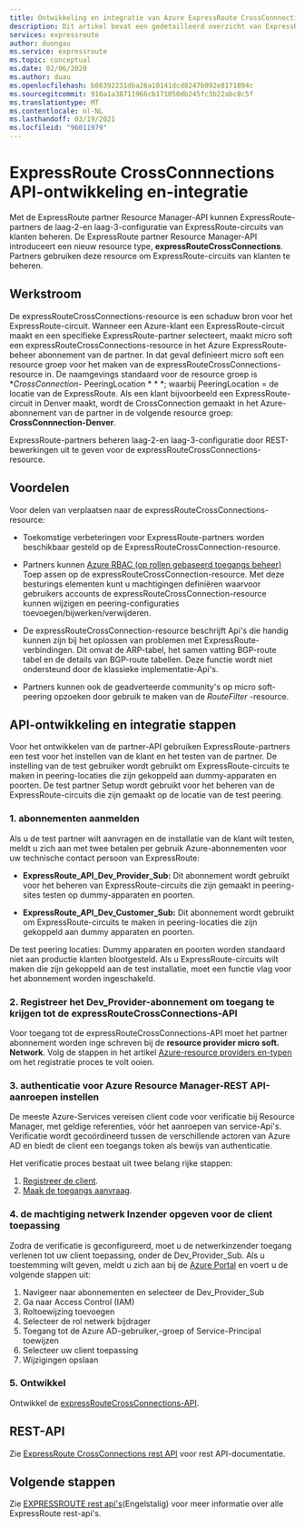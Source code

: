 ```yaml
---
title: Ontwikkeling en integratie van Azure ExpressRoute CrossConnnections API
description: Dit artikel bevat een gedetailleerd overzicht van ExpressRoute-partners over het resource type expressRouteCrossConnections.
services: expressroute
author: duongau
ms.service: expressroute
ms.topic: conceptual
ms.date: 02/06/2020
ms.author: duau
ms.openlocfilehash: b80392231dba26a10141dcd8247b092e8171894c
ms.sourcegitcommit: 910a1a38711966cb171050db245fc3b22abc8c5f
ms.translationtype: MT
ms.contentlocale: nl-NL
ms.lasthandoff: 03/19/2021
ms.locfileid: "96011979"
---
```

# <a name="expressroute-crossconnnections-api-development-and-integration"></a>ExpressRoute CrossConnnections API-ontwikkeling en-integratie

Met de ExpressRoute partner Resource Manager-API kunnen ExpressRoute-partners de laag-2-en laag-3-configuratie van ExpressRoute-circuits van klanten beheren. De ExpressRoute partner Resource Manager-API introduceert een nieuw resource type, **expressRouteCrossConnections**. Partners gebruiken deze resource om ExpressRoute-circuits van klanten te beheren.

## <a name="workflow"></a>Werkstroom

De expressRouteCrossConnections-resource is een schaduw bron voor het ExpressRoute-circuit. Wanneer een Azure-klant een ExpressRoute-circuit maakt en een specifieke ExpressRoute-partner selecteert, maakt micro soft een expressRouteCrossConnections-resource in het Azure ExpressRoute-beheer abonnement van de partner. In dat geval definieert micro soft een resource groep voor het maken van de expressRouteCrossConnections-resource in. De naamgevings standaard voor de resource groep is **CrossConnection-* PeeringLocation * * *; waarbij PeeringLocation = de locatie van de ExpressRoute. Als een klant bijvoorbeeld een ExpressRoute-circuit in Denver maakt, wordt de CrossConnection gemaakt in het Azure-abonnement van de partner in de volgende resource groep: **CrossConnnection-Denver**.

ExpressRoute-partners beheren laag-2-en laag-3-configuratie door REST-bewerkingen uit te geven voor de expressRouteCrossConnections-resource.

## <a name="benefits"></a>Voordelen

Voor delen van verplaatsen naar de expressRouteCrossConnections-resource:

* Toekomstige verbeteringen voor ExpressRoute-partners worden beschikbaar gesteld op de ExpressRouteCrossConnection-resource.

* Partners kunnen [Azure RBAC (op rollen gebaseerd toegangs beheer)](../role-based-access-control/overview.md) Toep assen op de expressRouteCrossConnection-resource. Met deze besturings elementen kunt u machtigingen definiëren waarvoor gebruikers accounts de expressRouteCrossConnection-resource kunnen wijzigen en peering-configuraties toevoegen/bijwerken/verwijderen.

* De expressRouteCrossConnection-resource beschrijft Api's die handig kunnen zijn bij het oplossen van problemen met ExpressRoute-verbindingen. Dit omvat de ARP-tabel, het samen vatting BGP-route tabel en de details van BGP-route tabellen. Deze functie wordt niet ondersteund door de klassieke implementatie-Api's.

* Partners kunnen ook de geadverteerde community's op micro soft-peering opzoeken door gebruik te maken van de *RouteFilter* -resource.

## <a name="api-development-and-integration-steps"></a>API-ontwikkeling en integratie stappen

Voor het ontwikkelen van de partner-API gebruiken ExpressRoute-partners een test voor het instellen van de klant en het testen van de partner. De instelling van de test gebruiker wordt gebruikt om ExpressRoute-circuits te maken in peering-locaties die zijn gekoppeld aan dummy-apparaten en poorten. De test partner Setup wordt gebruikt voor het beheren van de ExpressRoute-circuits die zijn gemaakt op de locatie van de test peering.

### <a name="1-enlist-subscriptions"></a>1. abonnementen aanmelden

Als u de test partner wilt aanvragen en de installatie van de klant wilt testen, meldt u zich aan met twee betalen per gebruik Azure-abonnementen voor uw technische contact persoon van ExpressRoute:
* **ExpressRoute_API_Dev_Provider_Sub:** Dit abonnement wordt gebruikt voor het beheren van ExpressRoute-circuits die zijn gemaakt in peering-sites testen op dummy-apparaten en poorten.

* **ExpressRoute_API_Dev_Customer_Sub:** Dit abonnement wordt gebruikt om ExpressRoute-circuits te maken in peering-locaties die zijn gekoppeld aan dummy apparaten en poorten.

De test peering locaties: Dummy apparaten en poorten worden standaard niet aan productie klanten blootgesteld. Als u ExpressRoute-circuits wilt maken die zijn gekoppeld aan de test installatie, moet een functie vlag voor het abonnement worden ingeschakeld.

### <a name="2-register-the-dev_provider-subscription-to-access-the-expressroutecrossconnections-api"></a>2. Registreer het Dev_Provider-abonnement om toegang te krijgen tot de expressRouteCrossConnections-API

Voor toegang tot de expressRouteCrossConnections-API moet het partner abonnement worden inge schreven bij de **resource provider micro soft. Network**. Volg de stappen in het artikel [Azure-resource providers en-typen](../azure-resource-manager/management/resource-providers-and-types.md#azure-portal) om het registratie proces te volt ooien.

### <a name="3-set-up-authentication-for-azure-resource-manager-rest-api-calls"></a>3. authenticatie voor Azure Resource Manager-REST API-aanroepen instellen

De meeste Azure-Services vereisen client code voor verificatie bij Resource Manager, met geldige referenties, vóór het aanroepen van service-Api's. Verificatie wordt gecoördineerd tussen de verschillende actoren van Azure AD en biedt de client een toegangs token als bewijs van authenticatie.

Het verificatie proces bestaat uit twee belang rijke stappen:

1. [Registreer de client](/rest/api/azure/#register-your-client-application-with-azure-ad).
2. [Maak de toegangs aanvraag](/rest/api/azure/#create-the-request).

### <a name="4-provide-network-contributor-permission-to-the-client-application"></a>4. de machtiging netwerk Inzender opgeven voor de client toepassing

Zodra de verificatie is geconfigureerd, moet u de netwerkinzender toegang verlenen tot uw client toepassing, onder de Dev_Provider_Sub. Als u toestemming wilt geven, meldt u zich aan bij de [Azure Portal](https://ms.portal.azure.com/#home) en voert u de volgende stappen uit:

1. Navigeer naar abonnementen en selecteer de Dev_Provider_Sub
2. Ga naar Access Control (IAM)
3. Roltoewijzing toevoegen
4. Selecteer de rol netwerk bijdrager
5. Toegang tot de Azure AD-gebruiker,-groep of Service-Principal toewijzen
6. Selecteer uw client toepassing
7. Wijzigingen opslaan

### <a name="5-develop"></a>5. Ontwikkel

Ontwikkel de [expressRouteCrossConnections-API](/rest/api/expressroute/expressroutecrossconnections).

## <a name="rest-api"></a>REST-API

Zie [ExpressRoute CrossConnections rest API](/rest/api/expressroute/expressroutecrossconnections) voor rest API-documentatie.

## <a name="next-steps"></a>Volgende stappen

Zie [EXPRESSROUTE rest api's](/rest/api/expressroute/)(Engelstalig) voor meer informatie over alle ExpressRoute rest-api's.